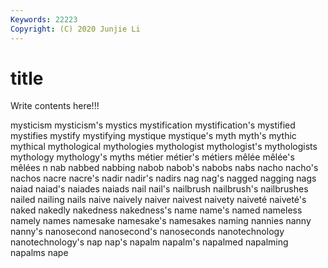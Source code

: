 ```yaml
---
Keywords: 22223
Copyright: (C) 2020 Junjie Li
---
```


# title

Write contents here!!!
 
mysticism 
mysticism's 
mystics 
mystification 
mystification's 
mystified
mystifies 
mystify 
mystifying 
mystique 
mystique's 
myth 
myth's 
mythic 
mythical 
mythological
mythologies 
mythologist 
mythologist's 
mythologists 
mythology 
mythology's 
myths 
métier 
métier's 
métiers
mêlée 
mêlée's 
mêlées 
n 
nab 
nabbed 
nabbing 
nabob 
nabob's 
nabobs
nabs 
nacho 
nacho's 
nachos 
nacre 
nacre's 
nadir 
nadir's 
nadirs 
nag
nag's 
nagged 
nagging 
nags 
naiad 
naiad's 
naiades 
naiads 
nail 
nail's
nailbrush 
nailbrush's 
nailbrushes 
nailed 
nailing 
nails 
naive 
naively 
naiver 
naivest
naivety 
naiveté 
naiveté's 
naked 
nakedly 
nakedness 
nakedness's 
name 
name's 
named
nameless 
namely 
names 
namesake 
namesake's 
namesakes 
naming 
nannies 
nanny 
nanny's
nanosecond 
nanosecond's 
nanoseconds 
nanotechnology 
nanotechnology's 
nap 
nap's 
napalm 
napalm's 
napalmed
napalming 
napalms 
nape 

